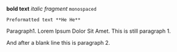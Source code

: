 **bold text**
_italic fragment_
`monospaced`
```
Preformatted text **He He**
```

Paragraph1. Lorem Ipsum Dolor Sit Amet.
This is still paragraph 1.

And after a blank line this is paragraph 2.